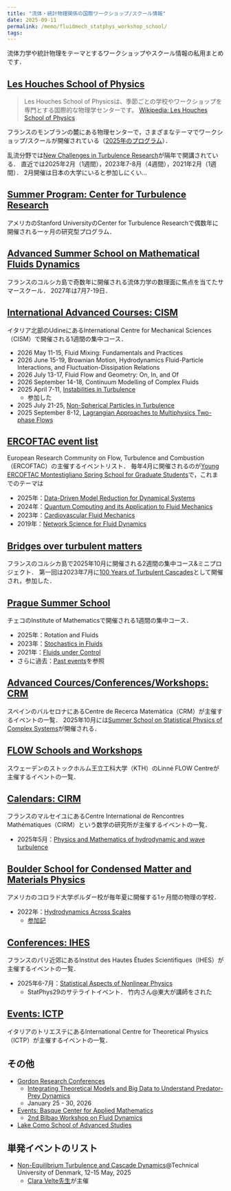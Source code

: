 ```yaml
---
title: "流体・統計物理関係の国際ワークショップ/スクール情報"
date: 2025-09-11
permalink: /memo/fluidmech_statphys_workshop_school/
tags:
---
```


流体力学や統計物理をテーマとするワークショップやスクール情報の私用まとめです．

## [Les Houches School of Physics](https://www.houches-school-physics.com/ecole-de-physique-des-houches/home-ecole-les-houches-1066564.kjsp)

> Les Houches School of Physicsは、季節ごとの学校やワークショップを専門とする国際的な物理学センターです。
> [Wikipedia: Les Houches School of Physics](https://en.wikipedia.org/wiki/Les_Houches_School_of_Physics)

フランスのモンブランの麓にある物理センターで，さまざまなテーマでワークショップ/スクールが開催されている（[2025年のプログラム](https://www.houches-school-physics.com/program/program-2025/)）．

乱流分野では[New Challenges in Turbulence Research](https://nctr.eu/index.php/en/)が隔年で開講されている．
直近では2025年2月（1週間），2023年7-8月（4週間），2021年2月（1週間）．
2月開催は日本の大学にいると参加しにくい...

## [Summer Program: Center for Turbulence Research](https://ctr.stanford.edu/summer-program)

アメリカのStanford UniversityのCenter for Turbulence Researchで偶数年に開催される一ヶ月の研究型プログラム．

## [Advanced Summer School on Mathematical Fluids Dynamics](https://mfd.dma.ens.fr/)

フランスのコルシカ島で奇数年に開催される流体力学の数理面に焦点を当てたサマースクール．
2027年は7月7-19日．

## [International Advanced Courses: CISM](https://cism.it/en/activities/courses/)

イタリア北部のUdineにあるInternational Centre for Mechanical Sciences（CISM）で開催される1週間の集中コース．

- 2026 May 11-15, Fluid Mixing: Fundamentals and Practices
- 2026 June 15-19, Brownian Motion, Hydrodynamics Fluid-Particle Interactions, and Fluctuation-Dissipation Relations
- 2026 July 13-17, Fluid Flow and Geometry: On, In, and Of
- 2026 September 14-18, Continuum Modelling of Complex Fluids
- 2025 April 7-11, [Instabilities in Turbulence](https://cism.it/en/activities/courses/C2501/)
  - 参加した
- 2025 July 21-25, [Non-Spherical Particles in Turbulence](https://cism.it/en/activities/courses/C2510/)
- 2025 September 8-12, [Lagrangian Approaches to Multiphysics Two-phase Flows​​​​​​​](https://cism.it/en/activities/courses/C2512/)

## [ERCOFTAC event list](https://www.ercoftac.org/events/events_list/)

European Research Community on Flow, Turbulence and Combustion（ERCOFTAC）の主催するイベントリスト．
毎年4月に開催されるのが[Young ERCOFTAC Montestigliano Spring School for Graduate Students](https://www.ercoftac.org/about/young-ercoftac-spring-school-in-montestigliano/)で，これまでのテーマは

- 2025年：[Data-Driven Model Reduction for Dynamical Systems](https://www.ercoftac.org/events/ercoftac-montestigliano-spring-school-2025/)
- 2024年：[Quantum Computing and its Application to Fluid Mechanics](https://www.ercoftac.org/events/ercoftac-montestigliano-spring-school-2024/)
- 2023年：[Cardiovascular Fluid Mechanics](https://www.ercoftac.org/events/ercoftac-montestigliano-spring-school-2023/)
- 2019年：[Network Science for Fluid Dynamics](https://www.ercoftac.org/events/ercoftac_montestigliano_spring_school_2/)

## [Bridges over turbulent matters](https://turbazur.github.io/cargese2025/)

フランスのコルシカ島で2025年10月に開催される2週間の集中コース&ミニプロジェクト．
第一回は2023年7月に[100 Years of Turbulent Cascades](https://univ-cotedazur.eu/events/turbulence-semester/summer-school)として開催され，参加した．

## [Prague Summer School](https://prague-sum.com/)

チェコのInstitute of Mathematicsで開催される1週間の集中コース．

- 2025年：Rotation and Fluids
- 2023年：[Stochastics in Fluids](https://prague-sum.com/stochastics-in-fluids-august-21-august-25-2023/)
- 2021年：[Fluids under Control](https://prague-sum.com/fluids-under-control-august-2021/)
- さらに過去：[Past events](https://prague-sum.com/past-events/)を参照

## [Advanced Cources/Conferences/Workshops: CRM](https://www.crm.cat/workshops-conferences/)

スペインのバルセロナにあるCentre de Recerca Matemàtica（CRM）が主催するイベントの一覧．
2025年10月には[Summer School on Statistical Physics of Complex Systems](https://www.crm.cat/xiii-gefenol-summer-school-on-statistical-physics-of-complex-systems/)が開催される．

<!--
- Stochastic thermodynamics: theory and experiments, Fèlix Ritort, Universitat de Barcelona
- Tutorial on Information Theory, Juan Manuel López, Instituto de Física de Cantabria
 -->

## [FLOW Schools and Workshops](https://www.flow.kth.se/courses/previous-flow-schools-and-workshops-1.849666)

スウェーデンのストックホルム王立工科大学（KTH）のLinné FLOW Centreが主催するイベントの一覧．

## [Calendars: CIRM](https://www.cirm-math.com/calendars.html)

フランスのマルセイユにあるCentre International de Rencontres Mathématiques（CIRM）という数学の研究所が主催するイベントの一覧．

- 2025年5月：[Physics and Mathematics of hydrodynamic and wave turbulence](https://conferences.cirm-math.fr/3173.html)

## [Boulder School for Condensed Matter and Materials Physics](https://boulderschool.yale.edu/)

アメリカのコロラド大学ボルダー校が毎年夏に開催する1ヶ月間の物理の学校．

- 2022年：[Hydrodynamics Across Scales](https://boulderschool.yale.edu/2022/boulder-school-2022)
  - [参加記](https://ryo-araki.github.io//memo/2022_Boulder_school/)

## [Conferences: IHES](https://www.ihes.fr/en/events/#conferences)

フランスのパリ近郊にあるInstitut des Hautes Études Scientifiques（IHES）が主催するイベントの一覧．

- 2025年6-7月：[Statistical Aspects of Nonlinear Physics](https://indico.math.cnrs.fr/event/12319/)
  - StatPhys29のサテライトイベント．
    竹内さん@東大が講師をされた

## [Events: ICTP](https://www.ictp.it/home/scientific-calendar)

イタリアのトリエステにあるInternational Centre for Theoretical Physics（ICTP）が主催するイベントの一覧．

## その他

- [Gordon Research Conferences](https://www.grc.org/)
  - [Integrating Theoretical Models and Big Data to Understand Predator-Prey Dynamics](https://www.grc.org/predator-prey-interactions-conference/2026/default.aspx)
  - January 25 - 30, 2026
- [Events: Basque Center for Applied Mathematics](https://www.bcamath.org/en/news-events/events)
  - [2nd Bilbao Workshop on Fluid Dynamics](https://www.bcamath.org/events/2ndBiFluidDyn/en/)
- [Lake Como School of Advanced Studies](https://lakecomoschool.org/)

## 単発イベントのリスト

- [Non-Equilibrium Turbulence and Cascade Dynamics](https://www.conferencemanager.dk/phdsummerschoolnon-equilibriumturbulenceandcascadedynamics/conference)@Technical University of Denmark, 12-15 May, 2025
  - [Clara Velte先生](https://orbit.dtu.dk/en/persons/clara-marika-velte)が主催
